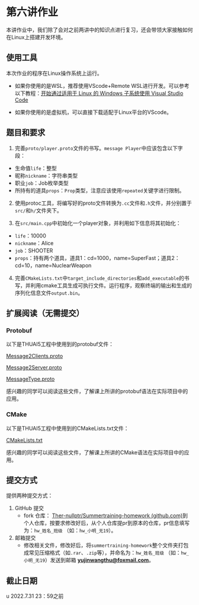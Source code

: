 # 第六讲作业

本讲作业中，我们除了会对之前两讲中的知识点进行复习，还会带领大家接触如何在Linux上搭建开发环境。

## 使用工具

本次作业的程序在Linux操作系统上运行。

* 如果你使用的是WSL，推荐使用VScode+Remote WSL进行开发。可以参考以下教程：[开始通过适用于 Linux 的 Windows 子系统使用 Visual Studio Code](https://docs.microsoft.com/zh-cn/windows/wsl/tutorials/wsl-vscode)

* 如果你使用的是虚拟机，可以直接下载适配于Linux平台的VScode。

## 题目和要求

1. 完善`proto/player.proto`文件的书写。`message Player`中应该包含以下字段：

* 生命值`life`：整型
* 昵称`nickname`：字符串类型
* 职业`job`：Job枚举类型
* 所持有的道具`props`：`Prop`类型，注意应该使用`repeated`关键字进行限制。

2. 使用protoc工具，将编写好的proto文件转换为`.cc`文件和`.h`文件，并分别置于`src/`和`h/`文件夹下。

3. 在`src/main.cpp`中初始化一个player对象，并利用如下信息将其初始化：

* `life`：10000
* `nickname`：Alice
* `job`：SHOOTER
* `props`：持有两个道具，道具1：cd=1000，name=SuperFast；道具2：cd=10，name=NuclearWeapon

4. 完善`CMakeLists.txt`中`target_include_directories`和`add_executable`的书写，并利用cmake工具生成可执行文件。运行程序，观察终端的输出和生成的序列化信息文件`output.bin`。

## 扩展阅读（无需提交）

### Protobuf

以下是THUAI5工程中使用到的protobuf文件：

[Message2Clients.proto](https://github.com/eesast/THUAI5/blob/dev/dependency/proto/Message2Clients.proto)

[Message2Server.proto](https://github.com/eesast/THUAI5/blob/dev/dependency/proto/Message2Server.proto)

[MessageType.proto](https://github.com/eesast/THUAI5/blob/dev/dependency/proto/MessageType.proto)

感兴趣的同学可以阅读这些文件，了解课上所讲的protobuf语法在实际项目中的应用。

### CMake

以下是THUAI5工程中使用到的CMakeLists.txt文件：

[CMakeLists.txt](https://github.com/eesast/THUAI5/blob/dev/CAPI/CMakeLists.txt)

感兴趣的同学可以阅读这些文件，了解课上所讲的CMake语法在实际项目中的应用。

## 提交方式

提供两种提交方式：

1. GitHub 提交
   - fork 仓库： [Ther-nullptr/Summertraining-homework (github.com)](https://github.com/Ther-nullptr/Summertraining-homework)到个人仓库，按要求修改好后，从个人仓库提pr到原本的仓库，pr信息填写为：`hw_姓名_班级` （如：`hw_小明_无19`）。
2. 邮箱提交
   - 修改相关文件，修改好后，将`summertraining-homework`整个文件夹打包成常见压缩格式（如`.rar`、`.zip`等），并命名为：`hw_姓名_班级` （如：`hw_小明_无19`）发送到邮箱 **yujinwangthu@foxmail.com**。

## 截止日期
u
2022.7.31 23：59之前
